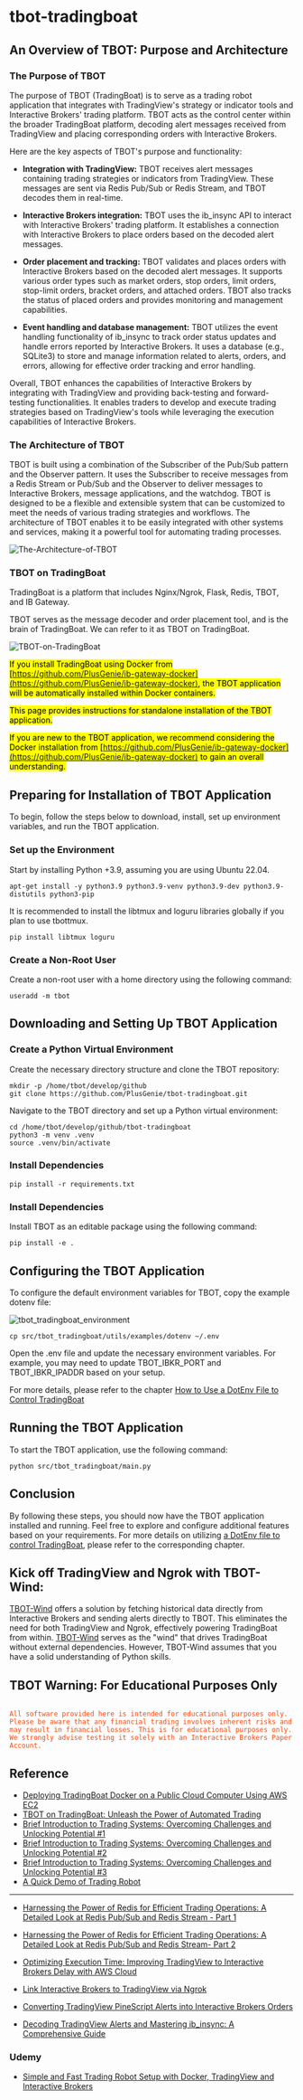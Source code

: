 # tbot-tradingboat

## An Overview of TBOT: Purpose and Architecture

### The Purpose of TBOT

The purpose of TBOT (TradingBoat) is to serve as a trading robot application that integrates with TradingView's strategy or indicator tools and Interactive Brokers' trading platform. TBOT acts as the control center within the broader TradingBoat platform, decoding alert messages received from TradingView and placing corresponding orders with Interactive Brokers.

Here are the key aspects of TBOT's purpose and functionality:

- **Integration with TradingView:** TBOT receives alert messages containing trading strategies or indicators from TradingView. These messages are sent via Redis Pub/Sub or Redis Stream, and TBOT decodes them in real-time.

- **Interactive Brokers integration:** TBOT uses the ib_insync API to interact with Interactive Brokers' trading platform. It establishes a connection with Interactive Brokers to place orders based on the decoded alert messages.

- **Order placement and tracking:** TBOT validates and places orders with Interactive Brokers based on the decoded alert messages. It supports various order types such as market orders, stop orders, limit orders, stop-limit orders, bracket orders, and attached orders. TBOT also tracks the status of placed orders and provides monitoring and management capabilities.

- **Event handling and database management:** TBOT utilizes the event handling functionality of ib_insync to track order status updates and handle errors reported by Interactive Brokers. It uses a database (e.g., SQLite3) to store and manage information related to alerts, orders, and errors, allowing for effective order tracking and error handling.

Overall, TBOT enhances the capabilities of Interactive Brokers by integrating with TradingView and providing back-testing and forward-testing functionalities. It enables traders to develop and execute trading strategies based on TradingView's tools while leveraging the execution capabilities of Interactive Brokers.


### The Architecture of TBOT

TBOT is built using a combination of the Subscriber of the Pub/Sub pattern and the Observer pattern. It uses the Subscriber to receive messages from a Redis Stream or Pub/Sub and the Observer to deliver messages to Interactive Brokers, message applications, and the watchdog. TBOT is designed to be a flexible and extensible system that can be customized to meet the needs of various trading strategies and workflows. The architecture of TBOT enables it to be easily integrated with other systems and services, making it a powerful tool for automating trading processes.

![The-Architecture-of-TBOT](https://github.com/PlusGenie/tbot-tradingboat/assets/1986788/17e80fd5-e740-4cf1-acb1-93bbe225e33b)


### TBOT on TradingBoat

TradingBoat is a platform that includes Nginx/Ngrok, Flask, Redis, TBOT, and IB Gateway.

TBOT serves as the message decoder and order placement tool, and is the brain of TradingBoat. We can refer to it as TBOT on TradingBoat.

![TBOT-on-TradingBoat](https://user-images.githubusercontent.com/1986788/226757087-16d96ad4-30f6-4310-bc70-eec3cc38dea9.png)

<mark>If you install TradingBoat using Docker from [https://github.com/PlusGenie/ib-gateway-docker](https://github.com/PlusGenie/ib-gateway-docker), the TBOT application will be automatically installed within Docker containers.</mark>

<mark>This page provides instructions for standalone installation of the TBOT application.</mark>

<mark>If you are new to the TBOT application, we recommend considering the Docker installation from [https://github.com/PlusGenie/ib-gateway-docker](https://github.com/PlusGenie/ib-gateway-docker) to gain an overall understanding.</mark>


## Preparing for Installation of TBOT Application
To begin, follow the steps below to download, install, set up environment variables, and run the TBOT application.

### Set up the Environment
Start by installing Python +3.9, assuming you are using Ubuntu 22.04.

```console
apt-get install -y python3.9 python3.9-venv python3.9-dev python3.9-distutils python3-pip
```

It is recommended to install the libtmux and loguru libraries globally if you plan to use tbottmux.
```console
pip install libtmux loguru
```

### Create a Non-Root User
Create a non-root user with a home directory using the following command:
```console
useradd -m tbot
```

## Downloading and Setting Up TBOT Application
### Create a Python Virtual Environment
Create the necessary directory structure and clone the TBOT repository:

```console
mkdir -p /home/tbot/develop/github
git clone https://github.com/PlusGenie/tbot-tradingboat.git
```

Navigate to the TBOT directory and set up a Python virtual environment:
```console
cd /home/tbot/develop/github/tbot-tradingboat
python3 -m venv .venv
source .venv/bin/activate
```

### Install Dependencies
```console
pip install -r requirements.txt
```

### Install Dependencies
Install TBOT as an editable package using the following command:
```console
pip install -e .
```

## Configuring the TBOT Application
To configure the default environment variables for TBOT, copy the example dotenv file:

![tbot_tradingboat_environment](https://github.com/PlusGenie/tbot-tradingboat/assets/1986788/39ae2f49-dc14-4c0c-8fe0-1fbb830343a8)

```console
cp src/tbot_tradingboat/utils/examples/dotenv ~/.env
```
Open the .env file and update the necessary environment variables. For example, you may need to update TBOT_IBKR_PORT and TBOT_IBKR_IPADDR based on your setup.

For more details, please refer to the chapter [How to Use a DotEnv File to Control TradingBoat](https://tbot.plusgenie.com/how-to-use-a-dotenv-file-to-control-tradingboat-2)

## Running the TBOT Application
To start the TBOT application, use the following command:
```console
python src/tbot_tradingboat/main.py
```

## Conclusion
By following these steps, you should now have the TBOT application installed and running. Feel free to explore and configure additional features based on your requirements.
For more details on utilizing [a DotEnv file to control TradingBoat](https://tbot.plusgenie.com/how-to-use-a-dotenv-file-to-control-tradingboat-2), please refer to the corresponding chapter.


## Kick off TradingView and Ngrok with TBOT-Wind:
[TBOT-Wind](https://github.com/PlusGenie/tbot-wind) offers a solution by fetching historical data directly from Interactive Brokers and sending alerts directly to TBOT. This eliminates the need for both TradingView and Ngrok, effectively powering TradingBoat from within. [TBOT-Wind](https://github.com/PlusGenie/tbot-wind) serves as the "wind" that drives TradingBoat without external dependencies. However, TBOT-Wind assumes that you have a solid understanding of Python skills.


## TBOT Warning: For Educational Purposes Only

<code style="color : orangered">
All software provided here is intended for educational purposes only. Please be aware that any financial trading involves inherent risks and may result in financial losses. This is for educational purposes only. We strongly advise testing it solely with an Interactive Brokers Paper Account.
</code>

## Reference
* [Deploying TradingBoat Docker on a Public Cloud Computer Using AWS EC2](https://tbot.plusgenie.com/deploying-tradingboat-docker-on-a-public-cloud-computer-using-aws-ec2)
* [TBOT on TradingBoat: Unleash the Power of Automated Trading](https://tbot.plusgenie.com/unleash-the-power-of-automated-trading)
* [Brief Introduction to Trading Systems: Overcoming Challenges and Unlocking Potential #1](https://tbot.plusgenie.com/brief-introduction-to-trading-systems-overcoming-challenges-and-unlocking-potential)
* [Brief Introduction to Trading Systems: Overcoming Challenges and Unlocking Potential #2](https://tbot.plusgenie.com/brief-introduction-to-trading-systems-overcoming-challenges-and-unlocking-potential-2)
* [Brief Introduction to Trading Systems: Overcoming Challenges and Unlocking Potential #3](https://tbot.plusgenie.com/brief-introduction-to-trading-systems-overcoming-challenges-and-unlocking-potential-3)
* [A Quick Demo of Trading Robot](https://tbot.plusgenie.com/a-quick-demo-of-tbot-on-tradingboat)
---
* [Harnessing the Power of Redis for Efficient Trading Operations: A Detailed Look at Redis Pub/Sub and Redis Stream - Part 1](https://tbot.plusgenie.com/harnessing-the-power-of-redis-for-efficient-trading-operations-a-detailed-look-at-redis-pub-sub-and-redis-stream)

* [Harnessing the Power of Redis for Efficient Trading Operations: A Detailed Look at Redis Pub/Sub and Redis Stream- Part 2](https://tbot.plusgenie.com/harnessing-the-power-of-redis-for-efficient-trading-operations-a-detailed-look-at-redis-pub-sub-and-redis-stream-part-2/)

* [Optimizing Execution Time: Improving TradingView to Interactive Brokers Delay with AWS Cloud](https://tbot.plusgenie.com/optimizing-execution-time-improving-tradingview-to-interactive-brokers-delay-with-aws-cloud)

* [Link Interactive Brokers to TradingView via Ngrok](https://tbot.plusgenie.com/link-interactive-brokers-to-tradingview-via-ngrok-2)

* [Converting TradingView PineScript Alerts into Interactive Brokers Orders](https://tbot.plusgenie.com/converting-tradingview-pinescript-alerts-into-interactive-brokers-orders)

* [Decoding TradingView Alerts and Mastering ib_insync: A Comprehensive Guide](https://tbot.plusgenie.com/decoding-tradingview-alerts-and-mastering-ib_insync-a-comprehensive-guide)<br>

### Udemy
* [Simple and Fast Trading Robot Setup with Docker, TradingView and Interactive Brokers](https://www.udemy.com/course/simple-and-fast-trading-robot-setup-with-docker-tradingview/?referralCode=2447CB04079F504C0167)
